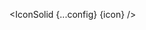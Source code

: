 <script lang="ts">
  import type { Component } from 'svelte';
  const config = {
    size: "xl",
    color: '#FF5733'
  };
  import { Icon } from 'svelte-awesome-icons';
  export let Icon: Component;
</script>

<IconSolid {...config} {icon} />